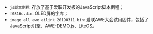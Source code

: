 - `js脚本例程`: 存放了基于爱联开发板的JavaScript脚本例程；
- `f0816c.din`: OLED屏的字库；
- `image_all_awe_ailink_20190311.bin`: 爱联AWE大会试用固件，包括了JavaScript引擎、AWE-DEMO.js、LiteOS。

